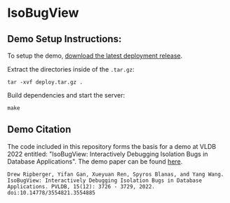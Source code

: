 # IsoBugView

## Demo Setup Instructions:

To setup the demo, [download the latest deployment release](https://github.com/drewrip/isobugview/releases/tag/v1.0.0).

Extract the directories inside of the `.tar.gz`:
```
tar -xvf deploy.tar.gz .
```

Build dependencies and start the server:
```
make
```

## Demo Citation

The code included in this repository forms the basis for a demo at VLDB 2022 entitled: "IsoBugView: Interactively Debugging Isolation Bugs in Database
Applications". The demo paper can be found [here](https://www.vldb.org/pvldb/vol15/p3726-ripberger.pdf).

```
Drew Ripberger, Yifan Gan, Xueyuan Ren, Spyros Blanas, and Yang Wang.
IsoBugView: Interactively Debugging Isolation Bugs in Database
Applications. PVLDB, 15(12): 3726 - 3729, 2022.
doi:10.14778/3554821.3554885
```
